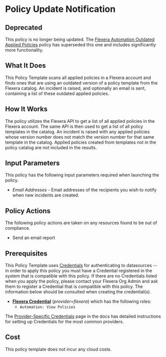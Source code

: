 # Policy Update Notification

## Deprecated

This policy is no longer being updated. The [Flexera Automation Outdated Applied Policies](https://github.com/flexera-public/policy_templates/tree/master/automation/flexera/outdated_applied_policies/) policy has superseded this one and includes significantly more functionality.

## What It Does

This Policy Template scans all applied policies in a Flexera account and finds ones that are using an outdated version of a policy template from the Flexera catalog. An incident is raised, and optionally an email is sent, containing a list of these outdated applied policies.

## How It Works

The policy utilizes the Flexera API to get a list of all applied policies in the Flexera account. The same API is then used to get a list of all policy templates in the catalog. An incident is raised with any applied policies whose version number does not match the version number for that same template in the catalog. Applied policies created from templates not in the policy catalog are not included in the results.

## Input Parameters

This policy has the following input parameters required when launching the policy.

- *Email Addresses* - Email addresses of the recipients you wish to notify when new incidents are created.

## Policy Actions

The following policy actions are taken on any resources found to be out of compliance.

- Send an email report

## Prerequisites

This Policy Template uses [Credentials](https://docs.flexera.com/flexera/EN/Automation/ManagingCredentialsExternal.htm) for authenticating to datasources -- in order to apply this policy you must have a Credential registered in the system that is compatible with this policy. If there are no Credentials listed when you apply the policy, please contact your Flexera Org Admin and ask them to register a Credential that is compatible with this policy. The information below should be consulted when creating the credential(s).

- [**Flexera Credential**](https://docs.flexera.com/flexera/EN/Automation/ProviderCredentials.htm) (*provider=flexera*) which has the following roles:
  - `Automation: View Policies`

The [Provider-Specific Credentials](https://docs.flexera.com/flexera/EN/Automation/ProviderCredentials.htm) page in the docs has detailed instructions for setting up Credentials for the most common providers.

## Cost

This policy template does not incur any cloud costs.
